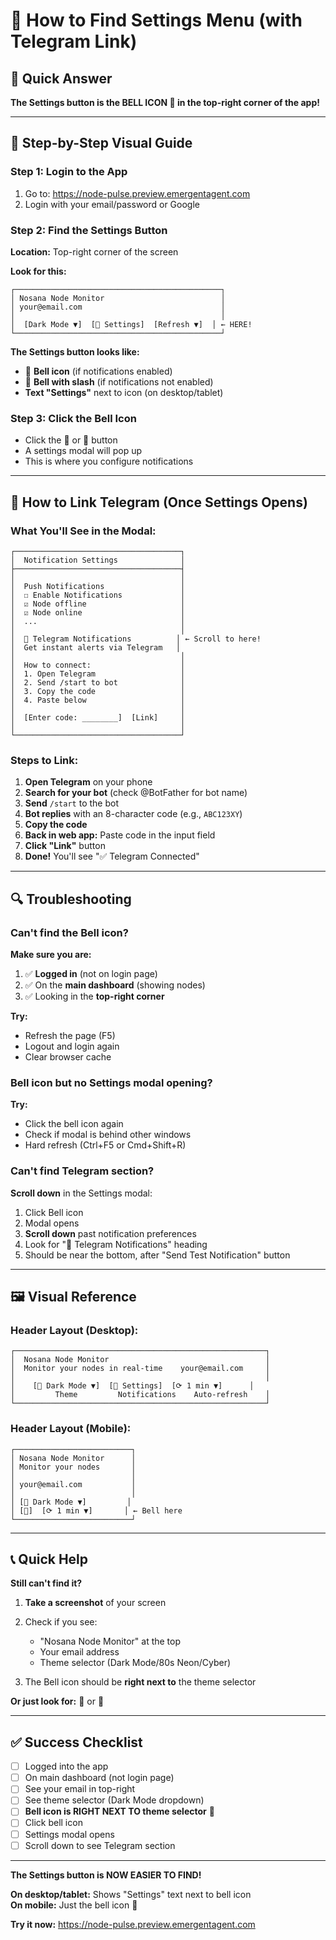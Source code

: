 # 📍 How to Find Settings Menu (with Telegram Link)

## 🎯 Quick Answer

**The Settings button is the BELL ICON 🔔 in the top-right corner of the app!**

---

## 📱 Step-by-Step Visual Guide

### Step 1: Login to the App
1. Go to: https://node-pulse.preview.emergentagent.com
2. Login with your email/password or Google

### Step 2: Find the Settings Button
**Location:** Top-right corner of the screen

**Look for this:**
```
┌──────────────────────────────────────────────┐
│ Nosana Node Monitor                          │
│ your@email.com                               │
│                                              │
│  [Dark Mode ▼]  [🔔 Settings]  [Refresh ▼]  │ ← HERE!
└──────────────────────────────────────────────┘
```

**The Settings button looks like:**
- 🔔 **Bell icon** (if notifications enabled)
- 🔕 **Bell with slash** (if notifications not enabled)
- **Text "Settings"** next to icon (on desktop/tablet)

### Step 3: Click the Bell Icon
- Click the 🔔 or 🔕 button
- A settings modal will pop up
- This is where you configure notifications

---

## 🤖 How to Link Telegram (Once Settings Opens)

### What You'll See in the Modal:

```
┌─────────────────────────────────────┐
│  Notification Settings              │
├─────────────────────────────────────┤
│                                     │
│  Push Notifications                 │
│  ☐ Enable Notifications             │
│  ☑ Node offline                     │
│  ☑ Node online                      │
│  ...                                │
│                                     │
│  🤖 Telegram Notifications          │ ← Scroll to here!
│  Get instant alerts via Telegram   │
│                                     │
│  How to connect:                    │
│  1. Open Telegram                   │
│  2. Send /start to bot              │
│  3. Copy the code                   │
│  4. Paste below                     │
│                                     │
│  [Enter code: ________]  [Link]     │
│                                     │
└─────────────────────────────────────┘
```

### Steps to Link:

1. **Open Telegram** on your phone
2. **Search for your bot** (check @BotFather for bot name)
3. **Send** `/start` to the bot
4. **Bot replies** with an 8-character code (e.g., `ABC123XY`)
5. **Copy the code**
6. **Back in web app:** Paste code in the input field
7. **Click "Link"** button
8. **Done!** You'll see "✅ Telegram Connected"

---

## 🔍 Troubleshooting

### Can't find the Bell icon?

**Make sure you are:**
1. ✅ **Logged in** (not on login page)
2. ✅ On the **main dashboard** (showing nodes)
3. ✅ Looking in the **top-right corner**

**Try:**
- Refresh the page (F5)
- Logout and login again
- Clear browser cache

### Bell icon but no Settings modal opening?

**Try:**
- Click the bell icon again
- Check if modal is behind other windows
- Hard refresh (Ctrl+F5 or Cmd+Shift+R)

### Can't find Telegram section?

**Scroll down** in the Settings modal:
1. Click Bell icon
2. Modal opens
3. **Scroll down** past notification preferences
4. Look for "🤖 Telegram Notifications" heading
5. Should be near the bottom, after "Send Test Notification" button

---

## 🖼️ Visual Reference

### Header Layout (Desktop):
```
┌────────────────────────────────────────────────────────┐
│  Nosana Node Monitor                                   │
│  Monitor your nodes in real-time    your@email.com     │
│                                                        │
│    [🌙 Dark Mode ▼]  [🔔 Settings]  [⟳ 1 min ▼]      │
│         Theme         Notifications    Auto-refresh    │
└────────────────────────────────────────────────────────┘
```

### Header Layout (Mobile):
```
┌──────────────────────────┐
│ Nosana Node Monitor      │
│ Monitor your nodes       │
│                          │
│ your@email.com           │
│                          │
│ [🌙 Dark Mode ▼]         │
│ [🔔]  [⟳ 1 min ▼]       │ ← Bell here
└──────────────────────────┘
```

---

## 📞 Quick Help

**Still can't find it?**

1. **Take a screenshot** of your screen
2. Check if you see:
   - "Nosana Node Monitor" at the top
   - Your email address
   - Theme selector (Dark Mode/80s Neon/Cyber)
   
3. The Bell icon should be **right next to** the theme selector

**Or just look for:** 🔔 or 🔕

---

## ✅ Success Checklist

- [ ] Logged into the app
- [ ] On main dashboard (not login page)
- [ ] See your email in top-right
- [ ] See theme selector (Dark Mode dropdown)
- [ ] **Bell icon is RIGHT NEXT TO theme selector** 🔔
- [ ] Click bell icon
- [ ] Settings modal opens
- [ ] Scroll down to see Telegram section

---

**The Settings button is NOW EASIER TO FIND!**

**On desktop/tablet:** Shows "Settings" text next to bell icon  
**On mobile:** Just the bell icon 🔔

**Try it now:** https://node-pulse.preview.emergentagent.com
